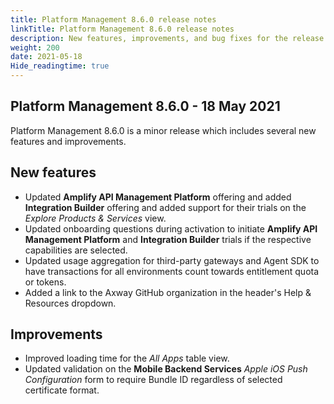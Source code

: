 ```yaml
---
title: Platform Management 8.6.0 release notes
linkTitle: Platform Management 8.6.0 release notes
description: New features, improvements, and bug fixes for the release.
weight: 200
date: 2021-05-18
Hide_readingtime: true
---
```


## Platform Management 8.6.0 - 18 May 2021

Platform Management 8.6.0 is a minor release which includes several new features and improvements.

## New features

* Updated **Amplify API Management Platform** offering and added **Integration Builder** offering and added support for their trials on the _Explore Products & Services_ view.
* Updated onboarding questions during activation to initiate **Amplify API Management Platform** and **Integration Builder** trials if the respective capabilities are selected.
* Updated usage aggregation for third-party gateways and Agent SDK to have transactions for all environments count towards entitlement quota or tokens.
* Added a link to the Axway GitHub organization in the header's Help & Resources dropdown.

## Improvements

* Improved loading time for the _All Apps_ table view.
* Updated validation on the **Mobile Backend Services** _Apple iOS Push Configuration_ form to require Bundle ID regardless of selected certificate format.
